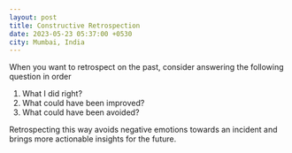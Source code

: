 ```yaml
---
layout: post
title: Constructive Retrospection
date: 2023-05-23 05:37:00 +0530
city: Mumbai, India
---
```


When you want to retrospect on the past, consider answering the following question in order
1. What I did right?
2. What could have been improved?
3. What could have been avoided?

Retrospecting this way avoids negative emotions towards an incident and brings more actionable insights for the future.
